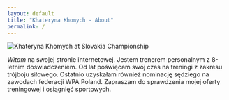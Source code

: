```yaml
---
layout: default
title: "Khateryna Khomych - About"
permalink: /
---
```


<div id="about" class="content flex flex-col md:flex-row p-4">
     <div class="flex-1 md:mr-8 rounded-lg overflow-hidden justify-center items-center p-4">
        <img src="{{ site.url }}{{ site.baseurl }}/assets/MainPage.jpg" alt="Khateryna Khomych at Slovakia Championship" class="rounded max-w-xs md:max-w-sm lg:max-w-md mx-auto">
    </div>
    <div class="flex-1 md:ml-8 shadow-lg bg-white rounded-lg p-4 border-2 border-gray-800">
        <p class="text-center md:text-left mt-4 md:mt-0 pl-4 leading-loose">   <i>Witam</i> na swojej stronie internetowej. Jestem trenerem personalnym z 8-letnim doświadczeniem. Od lat poświęcam swój czas na treningi z zakresu trójboju siłowego. Ostatnio uzyskałam również nominację sędziego na zawodach federacji WPA Poland. Zapraszam do sprawdzenia mojej oferty treningowej i osiągnięć sportowych.</p>
    </div>
</div>
